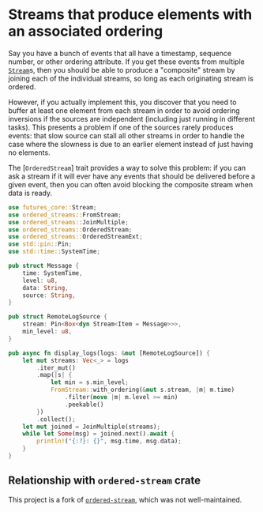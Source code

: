 # Streams that produce elements with an associated ordering

 Say you have a bunch of events that all have a timestamp, sequence number, or other ordering
 attribute.  If you get these events from multiple [`Stream`]s, then you should be able to produce
 a "composite" stream by joining each of the individual streams, so long as each originating stream
 is ordered.

 However, if you actually implement this, you discover that you need to buffer at least one
 element from each stream in order to avoid ordering inversions if the sources are independent
 (including just running in different tasks).  This presents a problem if one of the sources
 rarely produces events: that slow source can stall all other streams in order to handle the
 case where the slowness is due to an earlier element instead of just having no elements.

 The [`OrderedStream`] trait provides a way to solve this problem: if you can ask a stream if it
 will ever have any events that should be delivered before a given event, then you can often
 avoid blocking the composite stream when data is ready.

 ```rust
 use futures_core::Stream;
 use ordered_streams::FromStream;
 use ordered_streams::JoinMultiple;
 use ordered_streams::OrderedStream;
 use ordered_streams::OrderedStreamExt;
 use std::pin::Pin;
 use std::time::SystemTime;

 pub struct Message {
     time: SystemTime,
     level: u8,
     data: String,
     source: String,
 }

 pub struct RemoteLogSource {
     stream: Pin<Box<dyn Stream<Item = Message>>>,
     min_level: u8,
 }

 pub async fn display_logs(logs: &mut [RemoteLogSource]) {
     let mut streams: Vec<_> = logs
         .iter_mut()
         .map(|s| {
             let min = s.min_level;
             FromStream::with_ordering(&mut s.stream, |m| m.time)
                 .filter(move |m| m.level >= min)
                 .peekable()
         })
         .collect();
     let mut joined = JoinMultiple(streams);
     while let Some(msg) = joined.next().await {
         println!("{:?}: {}", msg.time, msg.data);
     }
 }
 ```

## Relationship with `ordered-stream` crate

This project is a fork of [`ordered-stream`], which was not well-maintained.

[`Stream`]: https://docs.rs/futures/latest/futures/stream/trait.Stream.html
[`ordered-stream`]: https://crates.io/crates/ordered-stream
